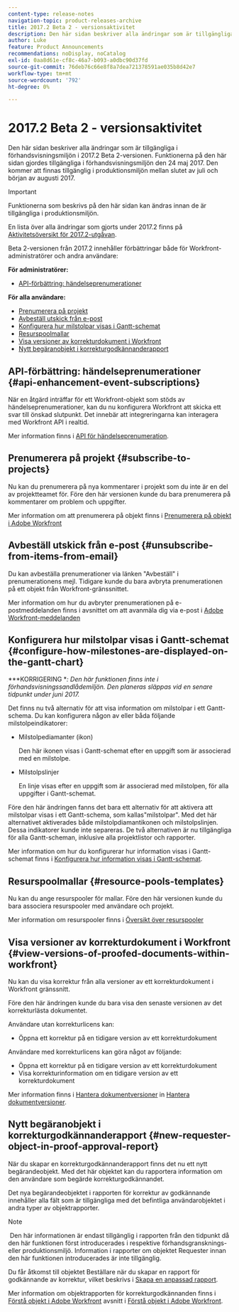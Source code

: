 ```yaml
---
content-type: release-notes
navigation-topic: product-releases-archive
title: 2017.2 Beta 2 - versionsaktivitet
description: Den här sidan beskriver alla ändringar som är tillgängliga i förhandsvisningsmiljön i 2017.2 Beta 2-versionen. Funktionerna på den här sidan gjordes tillgängliga i förhandsvisningsmiljön den 24 maj 2017. Den kommer att finnas tillgänglig i produktionsmiljön mellan slutet av juli och början av augusti 2017.
author: Luke
feature: Product Announcements
recommendations: noDisplay, noCatalog
exl-id: 0aa8d61e-cf8c-46a7-b093-a0dbc90d37fd
source-git-commit: 76deb76c66e8f8a7dea721378591ae035b8d42e7
workflow-type: tm+mt
source-wordcount: '792'
ht-degree: 0%

---
```


# 2017.2 Beta 2 - versionsaktivitet

Den här sidan beskriver alla ändringar som är tillgängliga i förhandsvisningsmiljön i 2017.2 Beta 2-versionen. Funktionerna på den här sidan gjordes tillgängliga i förhandsvisningsmiljön den 24 maj 2017. Den kommer att finnas tillgänglig i produktionsmiljön mellan slutet av juli och början av augusti 2017.

>[!IMPORTANT]
>
>Funktionerna som beskrivs på den här sidan kan ändras innan de är tillgängliga i produktionsmiljön.

En lista över alla ändringar som gjorts under 2017.2 finns på [Aktivitetsöversikt för 2017.2-utgåvan](../../../../product-announcements/product-releases/quarterly-release-archive/2017.2-release-activity/2017.2-release-activity-overview.md).

Beta 2-versionen från 2017.2 innehåller förbättringar både för Workfront-administratörer och andra användare:

**För administratörer:**

* [API-förbättring: händelseprenumerationer](#api-enhancement-event-subscriptions)

**För alla användare:**

* [Prenumerera på projekt](#subscribe-to-projects)
* [Avbeställ utskick från e-post](#unsubscribe-from-items-from-email)
* [Konfigurera hur milstolpar visas i Gantt-schemat](#configure-how-milestones-are-displayed-on-the-gantt-chart)
* [Resurspoolmallar](#resource-pools-templates)
* [Visa versioner av korrekturdokument i Workfront](#view-versions-of-proofed-documents-within-workfront)
* [Nytt begäranobjekt i korrekturgodkännanderapport](#new-requester-object-in-proof-approval-report)

## API-förbättring: händelseprenumerationer {#api-enhancement-event-subscriptions}

När en åtgärd inträffar för ett Workfront-objekt som stöds av händelseprenumerationer, kan du nu konfigurera Workfront att skicka ett svar till önskad slutpunkt. Det innebär att integreringarna kan interagera med Workfront API i realtid.

Mer information finns i [API för händelseprenumeration](../../../../wf-api/general/event-subs-api.md). 

## Prenumerera på projekt {#subscribe-to-projects}

Nu kan du prenumerera på nya kommentarer i projekt som du inte är en del av projektteamet för. Före den här versionen kunde du bara prenumerera på kommentarer om problem och uppgifter.

Mer information om att prenumerera på objekt finns i [Prenumerera på objekt i Adobe Workfront](../../../../workfront-basics/using-notifications/subscribe-to-items-in-workfront.md)

## Avbeställ utskick från e-post {#unsubscribe-from-items-from-email}

Du kan avbeställa prenumerationer via länken &quot;Avbeställ&quot; i prenumerationens mejl. Tidigare kunde du bara avbryta prenumerationen på ett objekt från Workfront-gränssnittet.

Mer information om hur du avbryter prenumerationen på e-postmeddelanden finns i avsnittet om att avanmäla dig via e-post i [Adobe Workfront-meddelanden](../../../../workfront-basics/using-notifications/wf-notifications.md) 

## Konfigurera hur milstolpar visas i Gantt-schemat {#configure-how-milestones-are-displayed-on-the-gantt-chart}

***KORRIGERING **: Den här funktionen finns inte i förhandsvisningssandlådemiljön. Den planeras släppas vid en senare tidpunkt under juni 2017.*

Det finns nu två alternativ för att visa information om milstolpar i ett Gantt-schema. Du kan konfigurera någon av eller båda följande milstolpeindikatorer:

* Milstolpediamanter (ikon)

  Den här ikonen visas i Gantt-schemat efter en uppgift som är associerad med en milstolpe.

* Milstolpslinjer

  En linje visas efter en uppgift som är associerad med milstolpen, för alla uppgifter i Gantt-schemat.

Före den här ändringen fanns det bara ett alternativ för att aktivera att milstolpar visas i ett Gantt-schema, som kallas&quot;milstolpar&quot;. Med det här alternativet aktiverades både milstolpdiamantikonen och milstolpslinjen. Dessa indikatorer kunde inte separeras. De två alternativen är nu tillgängliga för alla Gantt-scheman, inklusive alla projektlistor och rapporter. 

Mer information om hur du konfigurerar hur information visas i Gantt-schemat finns i [Konfigurera hur information visas i Gantt-schemat](../../../../manage-work/gantt-chart/use-the-gantt-chart/configure-info-on-gantt-chart.md).

## Resurspoolmallar {#resource-pools-templates}

Nu kan du ange resurspooler för mallar. Före den här versionen kunde du bara associera resurspooler med användare och projekt.

Mer information om resurspooler finns i [Översikt över resurspooler](../../../../resource-mgmt/resource-planning/resource-pools/work-with-resource-pools.md)

## Visa versioner av korrekturdokument i Workfront {#view-versions-of-proofed-documents-within-workfront}

Nu kan du visa korrektur från alla versioner av ett korrekturdokument i Workfront gränssnitt. 

Före den här ändringen kunde du bara visa den senaste versionen av det korrekturlästa dokumentet.

Användare utan korrekturlicens kan:

* Öppna ett korrektur på en tidigare version av ett korrekturdokument

Användare med korrekturlicens kan göra något av följande:

* Öppna ett korrektur på en tidigare version av ett korrekturdokument
* Visa korrekturinformation om en tidigare version av ett korrekturdokument

Mer information finns i [Hantera dokumentversioner](../../../../documents/managing-documents/manage-document-versions.md) in [Hantera dokumentversioner](../../../../documents/managing-documents/manage-document-versions.md).

## Nytt begäranobjekt i korrekturgodkännanderapport {#new-requester-object-in-proof-approval-report}

När du skapar en korrekturgodkännanderapport finns det nu ett nytt begärandeobjekt. Med det här objektet kan du rapportera information om den användare som begärde korrekturgodkännandet. 

Det nya begärandeobjektet i rapporten för korrektur av godkännande innehåller alla fält som är tillgängliga med det befintliga användarobjektet i andra typer av objektrapporter.

>[!NOTE]
>
> Den här informationen är endast tillgänglig i rapporten från den tidpunkt då den här funktionen först introducerades i respektive förhandsgransknings- eller produktionsmiljö. Information i rapporter om objektet Requester innan den här funktionen introducerades är inte tillgänglig.

Du får åtkomst till objektet Beställare när du skapar en rapport för godkännande av korrektur, vilket beskrivs i [Skapa en anpassad rapport](../../../../reports-and-dashboards/reports/creating-and-managing-reports/create-custom-report.md).

Mer information om objektrapporten för korrekturgodkännanden finns i [Förstå objekt i Adobe Workfront](../../../../workfront-basics/navigate-workfront/workfront-navigation/understand-objects.md) avsnitt i [Förstå objekt i Adobe Workfront](../../../../workfront-basics/navigate-workfront/workfront-navigation/understand-objects.md).

